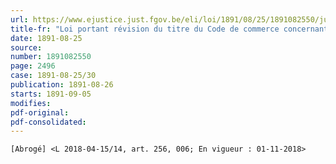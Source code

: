 ```yaml
---
url: https://www.ejustice.just.fgov.be/eli/loi/1891/08/25/1891082550/justel
title-fr: "Loi portant révision du titre du Code de commerce concernant les contrats de transport. - CODE DE COMMERCE : LIVRE I _ TITRE VIIbis. _ Du contrat de transport. (NOTE : Consultation des versions antérieures à partir du 27-03-1991 et mise à jour au 27-04-2018)"
date: 1891-08-25
source:
number: 1891082550
page: 2496
case: 1891-08-25/30
publication: 1891-08-26
starts: 1891-09-05
modifies:
pdf-original:
pdf-consolidated:
---
```


`[Abrogé] <L 2018-04-15/14, art. 256, 006; En vigueur : 01-11-2018>`
